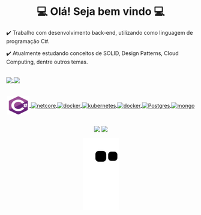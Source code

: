 
<h1 align="center">💻 Olá! Seja bem vindo 💻</h1>

<p>✔️ Trabalho com desenvolvimento back-end, utilizando como linguagem de programação C#.</p>
<p>✔️ Atualmente estudando conceitos de SOLID, Design Patterns, Cloud Computing, dentre outros temas.</p>
<br>
<div>
  <a href="https://github.com/lucasbrendon">
  <img height="180em"   align="center" src="https://github-readme-stats.vercel.app/api?username=lucasbrendon&show_icons=true&theme=tokyonight&include_all_commits=true&count_private=true&locale=pt-br"/>
  <img height="180em"  align="center" src="https://github-readme-stats.vercel.app/api/top-langs/?username=lucasbrendon&layout=compact&langs_count=7&theme=tokyonight" />
</div>
<br><br>

<div style="display: inline_block" align="center"> 
  <img align="center" alt="Csharp" height="50" width="60" src="https://raw.githubusercontent.com/devicons/devicon/master/icons/csharp/csharp-original.svg">
  <img align="center" alt="netcore" height="50" width="60" src="https://cdn.jsdelivr.net/gh/devicons/devicon/icons/dotnetcore/dotnetcore-original.svg">
  <img align="center" alt="docker" height="50" width="60" src="https://cdn.jsdelivr.net/gh/devicons/devicon/icons/docker/docker-original-wordmark.svg">
  <img align="center" alt="kubernetes" height="50" width="60" src="https://cdn.jsdelivr.net/gh/devicons/devicon/icons/kubernetes/kubernetes-plain.svg">
  <img align="center" alt="docker" height="50" width="60" src="https://cdn.jsdelivr.net/gh/devicons/devicon/icons/linux/linux-original.svg">
  <img align="center" alt="Postgres" height="50" width="60" src="https://cdn.jsdelivr.net/gh/devicons/devicon/icons/postgresql/postgresql-original.svg"">
  <img align="center" alt="mongo" height="50" width="60" src="https://cdn.jsdelivr.net/gh/devicons/devicon/icons/mongodb/mongodb-original-wordmark.svg">
</div>

##

<div align="center">
  <a href = "mailto:lucasbrendon1998@gmail.com"><img src="https://img.shields.io/badge/-Gmail-%23333?style=for-the-badge&logo=gmail&logoColor=white" target="_blank"></a>
  <a href="https://www.linkedin.com/in/lucas-brendon-a4894b19b" target="_blank"><img src="https://img.shields.io/badge/-LinkedIn-%230077B5?style=for-the-badge&logo=linkedin&logoColor=white" target="_blank"></a> 

 ![snake gif](https://github.com/lucasbrendon/lucasbrendon/blob/output/github-contribution-grid-snake.svg)
</div>
